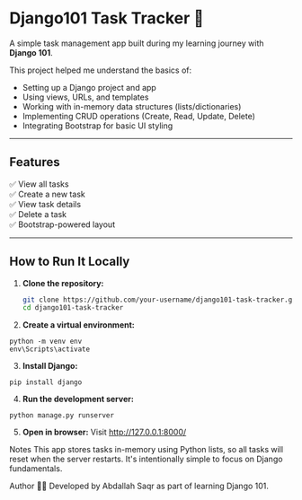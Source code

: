 # Django101 Task Tracker 📝

A simple task management app built during my learning journey with **Django 101**.

This project helped me understand the basics of:
- Setting up a Django project and app
- Using views, URLs, and templates
- Working with in-memory data structures (lists/dictionaries)
- Implementing CRUD operations (Create, Read, Update, Delete)
- Integrating Bootstrap for basic UI styling

---

## Features

✅ View all tasks  
✅ Create a new task  
✅ View task details  
✅ Delete a task  
✅ Bootstrap-powered layout  

---

## How to Run It Locally

1. **Clone the repository:**
   ```bash
   git clone https://github.com/your-username/django101-task-tracker.git
   cd django101-task-tracker
   
2. **Create a virtual environment:**
```
python -m venv env
env\Scripts\activate
```
3. **Install Django:**
```
pip install django
```
4. **Run the development server:**
```
python manage.py runserver
```
5. **Open in browser:**
Visit http://127.0.0.1:8000/

Notes
This app stores tasks in-memory using Python lists, so all tasks will reset when the server restarts. It's intentionally simple to focus on Django fundamentals.

Author
👨‍💻 Developed by Abdallah Saqr as part of learning Django 101.
